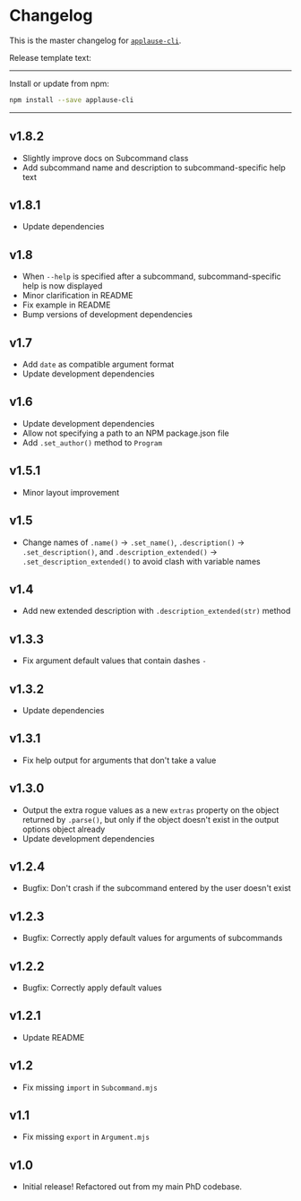 # Changelog
This is the master changelog for [`applause-cli`](https://npmjs.org/package/applause-cli).

Release template text:

-----

Install or update from npm:

```bash
npm install --save applause-cli
```

-----


## v1.8.2
 - Slightly improve docs on Subcommand class
 - Add subcommand name and description to subcommand-specific help text


## v1.8.1
 - Update dependencies


## v1.8
 - When `--help` is specified after a subcommand, subcommand-specific help is now displayed
 - Minor clarification in README
 - Fix example in README
 - Bump versions of development dependencies


## v1.7
 - Add `date` as compatible argument format
 - Update development dependencies


## v1.6
 - Update development dependencies
 - Allow not specifying a path to an NPM package.json file
 - Add `.set_author()` method to `Program`


## v1.5.1
 - Minor layout improvement


## v1.5
 - Change names of `.name()` → `.set_name()`, `.description()` → `.set_description()`, and `.description_extended()` → `.set_description_extended()` to avoid clash with variable names


## v1.4
 - Add new extended description with `.description_extended(str)` method


## v1.3.3
 - Fix argument default values that contain dashes `-`


## v1.3.2
 - Update dependencies


## v1.3.1
 - Fix help output for arguments that don't take a value


## v1.3.0
 - Output the extra rogue values as a new `extras` property on the object returned by `.parse()`, but only if the object doesn't exist in the output options object already
 - Update development dependencies


## v1.2.4
 - Bugfix: Don't crash if the subcommand entered by the user doesn't exist


## v1.2.3
 - Bugfix: Correctly apply default values for arguments of subcommands


## v1.2.2
 - Bugfix: Correctly apply default values


## v1.2.1
 - Update README


## v1.2
 - Fix missing `import` in `Subcommand.mjs`


## v1.1
 - Fix missing `export` in `Argument.mjs`


## v1.0
 - Initial release! Refactored out from my main PhD codebase.
